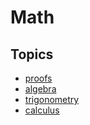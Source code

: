 # Math

## Topics

- [proofs](./proofs/proofs.md)
- [algebra](./algebra/algebra.md)
- [trigonometry](./trigonometry/trigonometry.md)
- [calculus](./calculus/calculus.md)
